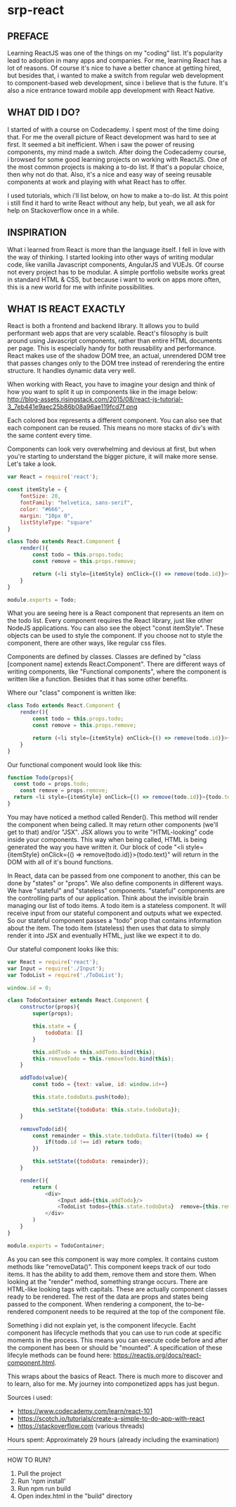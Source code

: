 # srp-react

PREFACE
-------------------
Learning ReactJS was one of the things on my "coding" list. It's popularity lead to adoption in many apps and companies. 
For me, learning React has a lot of reasons. Of course it's nice to have a better chance at getting hired, but besides that, i wanted to make a switch from regular web development to component-based web development, since i believe that is the future. It's also a nice entrance toward mobile app development with React Native.

WHAT DID I DO?
-------------------
I started of with a course on Codecademy. I spent most of the time doing that. For me the overall picture of React development was hard to see at first. It seemed a bit inefficient. When i saw the power of reusing components, my mind made a switch. After doing the Codecademy course, i browsed for some good learning projects on working with ReactJS. One of the most common projects is making a to-do list. If that's a popular choice, then why not do that. Also, it's a nice and easy way of seeing reusable components at work and playing with what React has to offer.

I used tutorials, which i'll list below, on how to make a to-do list. At this point i still find it hard to write React without any help, but yeah, we all ask for help on Stackoverflow once in a while.

INSPIRATION
------------------
What i learned from React is more than the language itself. I fell in love with the way of thinking. I started looking into other ways of writing modular code, like vanilla Javascript components, AngularJS and VUEJs. Of course not every project has to be modular. A simple portfolio website works great in standard HTML & CSS, but because i want to work on apps more often, this is a new world for me with infinite possibilities.

WHAT IS REACT EXACTLY
------------------
React is both a frontend and backend library. It allows you to build performant web apps that are very scalable. React's filosophy is built around using Javascript components, rather than entire HTML documents per page. This is especially handy for both reusability and performance. React makes use of the shadow DOM tree, an actual, unrendered DOM tree that passes changes only to the DOM tree instead of rerendering the entire structure. It handles dynamic data very well.

When working with React, you have to imagine your design and think of how you want to split it up in components like in the image below:
http://blog-assets.risingstack.com/2015/08/react-js-tutorial-3_7eb441e9aec25b86b08a96ae119fcd7f.png

Each colored box represents a different component. You can also see that each component can be reused. This means no more stacks of div's with the same content every time.

Components can look very overwhelming and devious at first, but when you're starting to understand the bigger picture, it will make more sense. Let's take a look.

```javascript
var React = require('react');

const itemStyle = {
	fontSize: 20,
	fontFamily: "helvetica, sans-serif",
	color: "#666",
	margin: "10px 0",
	listStyleType: "square"
}

class Todo extends React.Component {
	render(){
		const todo = this.props.todo;
		const remove = this.props.remove;

		return (<li style={itemStyle} onClick={() => remove(todo.id)}>{todo.text}</li>);
	}
}

module.exports = Todo;
```
What you are seeing here is a React component that represents an item on the todo list. Every component requires the React library, just like other NodeJS applications. You can also see the object "const itemStyle". These objects can be used to style the component. If you choose not to style the component, there are other ways, like regular css files.

Components are defined by classes. Classes are defined by "class [component name] extends React.Component". There are different ways of writing components, like "Functional components", where the component is written like a function. Besides that it has some other benefits.

Where our "class" component is written like:
```javascript
class Todo extends React.Component {
	render(){
		const todo = this.props.todo;
		const remove = this.props.remove;

		return (<li style={itemStyle} onClick={() => remove(todo.id)}>{todo.text}</li>);
	}
}
```
Our functional component would look like this:
```javascript
function Todo(props){
  const todo = props.todo;
	const remove = props.remove;
  return <li style={itemStyle} onClick={() => remove(todo.id)}>{todo.text}</li>
}
```
You may have noticed a method called Render(). This method will render the component when being called. It may return other components (we'll get to that) and/or "JSX". JSX allows you to write "HTML-looking" code inside your components. This way when being called, HTML is being generated the way you have written it. Our block of code "<li style={itemStyle} onClick={() => remove(todo.id)}>{todo.text}</li>" will return in the DOM with all of it's bound functions. 

In React, data can be passed from one component to another, this can be done by "states" or "props". We also define components in different ways. We have "stateful" and "stateless" components. "stateful" components are the controlling parts of our application. Think about the invisible brain managing our list of todo items. A todo item is a stateless component. It will receive input from our stateful component and outputs what we expected. So our stateful component passes a "todo" prop that contains information about the item. The todo item (stateless) then uses that data to simply render it into JSX and eventually HTML, just like we expect it to do.

Our stateful component looks like this:
```javascript
var React = require('react');
var Input = require('./Input');
var TodoList = require('./ToDoList');

window.id = 0;

class TodoContainer extends React.Component {
	constructor(props){
		super(props);

		this.state = {
			todoData: []
		}

		this.addTodo = this.addTodo.bind(this);
		this.removeTodo = this.removeTodo.bind(this);
	}

	addTodo(value){
		const todo = {text: value, id: window.id++}

		this.state.todoData.push(todo);

		this.setState({todoData: this.state.todoData});
	}

	removeTodo(id){
		const remainder = this.state.todoData.filter((todo) => {
			if(todo.id !== id) return todo;
		})

		this.setState({todoData: remainder});
	}

	render(){
		return (
			<div>
				<Input add={this.addTodo}/>
				<TodoList todos={this.state.todoData}  remove={this.removeTodo}/>
			</div>
		)
	}
}

module.exports = TodoContainer;
```
As you can see this component is way more complex. It contains custom methods like "removeData()". This component keeps track of our todo items. It has the ability to add them, remove them and store them. When looking at the "render" method, something strange occurs. There are HTML-like looking tags with capitals. These are actually component classes ready to be rendered. The rest of the data are props and states being passed to the component. When rendering a component, the to-be-rendered component needs to be required at the top of the component file. 

Something i did not explain yet, is the component lifecycle. Eacht component has lifecycle methods that you can use to run code at specific moments in the process. This means you can execute code before and after the component has been or should be "mounted". A specification of these lifecyle methods can be found here: https://reactjs.org/docs/react-component.html.

This wraps about the basics of React. There is much more to discover and to learn, also for me. My journey into componetized apps has just begun. 

Sources i used:
* https://www.codecademy.com/learn/react-101
* https://scotch.io/tutorials/create-a-simple-to-do-app-with-react
* https://stackoverflow.com (various threads)

Hours spent:
Approximately 29 hours (already including the examination)

------------------
HOW TO RUN?

1. Pull the project
2. Run 'npm install'
3. Run npm run build
4. Open index.html in the "build" directory

